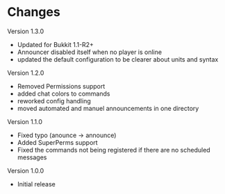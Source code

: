  Changes
=============

Version 1.3.0

* Updated for Bukkit 1.1-R2+
* Announcer disabled itself when no player is online
* updated the default configuration to be clearer about units and syntax

Version 1.2.0

* Removed Permissions support
* added chat colors to commands
* reworked config handling
* moved automated and manuel announcements in one directory

Version 1.1.0

* Fixed typo (anounce -> announce)
* Added SuperPerms support
* Fixed the commands not being registered if there are no scheduled messages

Version 1.0.0

* Initial release